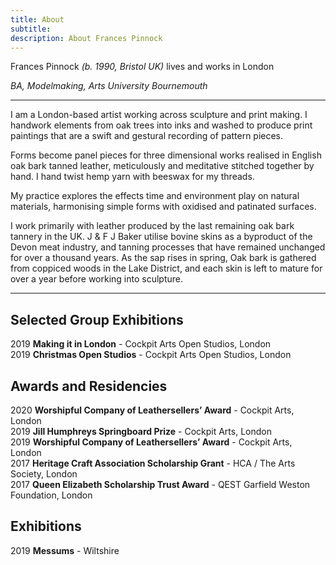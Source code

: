 ```yaml
---
title: About
subtitle: 
description: About Frances Pinnock
---
```


Frances Pinnock *(b. 1990, Bristol UK)* lives and works in London

*BA, Modelmaking, Arts University Bournemouth*

<hr />

I am a London-based artist working across sculpture and print making. I handwork elements from oak trees into inks and washed to produce print paintings that are a swift and gestural recording of pattern pieces.
 
Forms become panel pieces for three dimensional works realised in English oak bark tanned leather, meticulously and meditative stitched together by hand. I hand twist hemp yarn with beeswax for my threads.
 
My practice explores the effects time and environment play on natural materials, harmonising simple forms with oxidised and patinated surfaces. 
 
I work primarily with leather produced by the last remaining oak bark tannery in the UK. J & F J Baker utilise bovine skins as a byproduct of the Devon meat industry, and tanning processes that have remained unchanged for over a thousand years. As the sap rises in spring, Oak bark is gathered from coppiced woods in the Lake District, and each skin is left to mature for over a year before working into sculpture.

<hr />

## Selected Group Exhibitions
2019 **Making it in London** - Cockpit Arts Open Studios, London  
2019 **Christmas Open Studios** - Cockpit Arts Open Studios, London  

## Awards and Residencies
2020 **Worshipful Company of Leathersellers’ Award** - Cockpit Arts, London  
2019 **Jill Humphreys Springboard Prize** - Cockpit Arts, London  
2019 **Worshipful Company of Leathersellers’ Award** - Cockpit Arts, London  
2017 **Heritage Craft Association Scholarship Grant** - HCA / The Arts Society, London  
2017 **Queen Elizabeth Scholarship Trust Award** - QEST Garfield Weston Foundation, London  

## Exhibitions
2019 **Messums** - Wiltshire  
